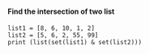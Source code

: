 #### Find the intersection of two list
```
list1 = [8, 6, 10, 1, 2]
list2 = [5, 6, 2, 55, 99]
print (list(set(list1) & set(list2))) 
```
